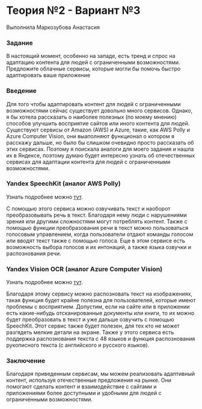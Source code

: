 # Теория №2 - Вариант №3
Выполнила Маркозубова Анастасия

### Задание
В настоящий момент, особенно на западе, есть тренд и спрос на адаптацию контента для людей с
ограниченными возможностями. Предложите облачные сервисы, которые могли бы помочь
быстро адаптировать ваше приложение

### Введение
Для того чтобы адаптировать контент для людей с ограниченными возможностями сейчас существует довольно много сервисов.
Однако, я бы хотела рассказать о наиболее полезных (по моему мнению) способов улучшить восприятие сайтов или иного контента для людей.
Существуют сервисы от Amazon (AWS) и Azure, такие, как AWS Polly и Azure Computer Vision, они выаполняют функционал о котором я расскажу дальше, но было бы слишком очевидно просто рассказать об этих сервисах. 
Поэтому я поискала аналоги для моего задания и нашла их в Яндексе, поэтому думаю будет интересно узнать об отечественных сервисах для адаптации контента для людей с ограниченными возможностями.

### Yandex SpeechKit (аналог AWS Polly)
Узнать подробнее можно [тут](https://yandex.cloud/ru/services/speechkit).

С помощью этого сервиса можно озвучивать текст и наоборот преобразовывать речь в текст.
Благодаря нему люди с нарушениями зрения или другими сложностями могут потреблять контент.
Также с помощью функции преобразования речи в текст можно пользоваться голосовым управлением, когда пользователи отдают команды голосом или вводят текст также с помощью голоса.
Еще в этом сервисе есть возможность выбора голосов и их интонаций, а также языка озвучки и распознования речи.

### Yandex Vision OCR (аналог Azure Computer Vision)
Узнать подробнее можно [тут](https://yandex.cloud/ru/services/vision).

Благодаря этому сервису можно распозновать текст на изображениях, такая функция будет крайне полезна для пользователей, которые имеют проблемы с восприятием.
Допустим, если на сайте или в приложении есть какие-нибудь отсканированные документы или книги, то их можно будет преобразовать в текст и уже дальше озвучить с помощью SpeechKit.
Этот сервис также будет полезен, для тех кто не может разгядеть мелкие детали на экране.
Также у этого сервиса есть поддержка распознования текста с 48 языков и функция распознования рукописного текста (с английского и русского языков).

### Заключение
Благодаря приведенным сервисам, мы можем реализовать адаптивный контент, используя отечественные предложения на рынке.
Они помогают сделать контент и взаимодействие с сайтами и приложениями более доступными и удобными для людей с ограниченными возможностями. 

